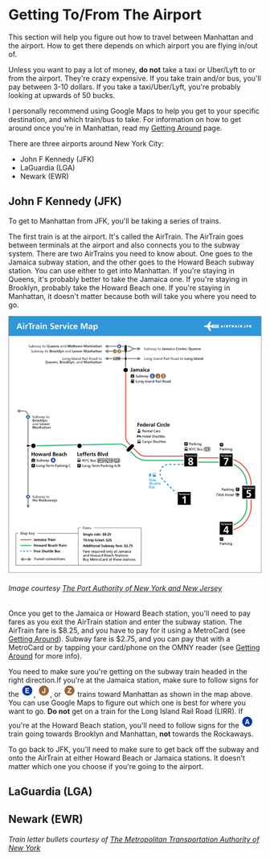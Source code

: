 # Getting To/From The Airport

This section will help you figure out how to travel between Manhattan and the airport. How to get there depends
on which airport you are flying in/out of. 

Unless you want to pay a lot of money, **do not** take a taxi or Uber/Lyft to or from the airport. They're crazy expensive.
If you take train and/or bus, you'll pay between 3-10 dollars. If you take a taxi/Uber/Lyft, you're probably looking at upwards
of 50 bucks. 

I personally recommend using Google Maps to help you get to your specific destination, and which train/bus to take. For information
on how to get around once you're in Manhattan, read my [Getting Around](gettingaround.md) page. 

There are three airports around New York City:

* John F Kennedy (JFK)
* LaGuardia (LGA)
* Newark (EWR)

## John F Kennedy (JFK)

To get to Manhattan from JFK, you'll be taking a series of trains. 

The first train is at the airport. It's called the AirTrain. The AirTrain goes between terminals at the airport
and also connects you to the subway system. There are two AirTrains you need to know about. One goes to the Jamaica 
subway station, and the other goes to the Howard Beach subway station. You can use either to get into Manhattan. If 
you're staying in Queens, it's probably better to take the Jamaica one. If you're staying in Brooklyn, probably take 
the Howard Beach one. If you're staying in Manhattan, it doesn't matter because both will take you where you need to go. 

![AirTrain map](img/jfk-airTrain-graphic.png)

###### Image courtesy [The Port Authority of New York and New Jersey](https://www.panynj.gov/)

Once you get to the Jamaica or Howard Beach station, you'll need to pay fares as you exit the AirTrain station and enter 
the subway station. The AirTrain fare is $8.25, and you have to pay for it using a MetroCard (see [Getting Around](gettingaround.md)).
Subway fare is $2.75, and you can pay that with a MetroCard or by tapping your card/phone on the OMNY reader (see
[Getting Around](gettingaround.md) for more info).

You need to make sure you're getting on the subway train headed in the right direction.If you're at the Jamaica station, 
make sure to follow signs for the ![E train logo](img/e.png), ![J train logo](img/j.png), or ![Z train logo](img/z.png)
trains toward Manhattan as shown in the map above. You can use Google Maps to figure out which one is best for where you
want to go. **Do not** get on a train for the Long Island Rail Road (LIRR). If you're at the Howard Beach station, you'll 
need to follow signs for the ![A train logo](img/a.png) train going towards Brooklyn and Manhattan, **not** towards the 
Rockaways. 

To go back to JFK, you'll need to make sure to get back off the subway and onto the AirTrain at either Howard Beach or Jamaica 
stations. It doesn't matter which one you choose if you're going to the airport.


## LaGuardia (LGA)


## Newark (EWR)


###### Train letter bullets courtesy of [The Metropolitan Transportation Authority of New York](https://new.mta.info)
